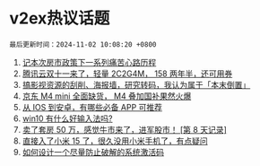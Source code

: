 # v2ex热议话题

`最后更新时间：2024-11-02 10:08:20 +0800`

1. [记本次房市政策下一系列痛苦心路历程](https://www.v2ex.com/t/1085740)
1. [腾讯云双十一来了，轻量 2C2G4M， 158 两年半，还可用券](https://www.v2ex.com/t/1085704)
1. [搞影视资源的刮削、海报墙，研究转码，我认为属于「本末倒置」](https://www.v2ex.com/t/1085785)
1. [京东 M4 mini 全面缺货， M4 叠加国补果然火爆](https://www.v2ex.com/t/1085667)
1. [从 IOS 到安卓，有哪些必备 APP 可推荐](https://www.v2ex.com/t/1085599)
1. [win10 有什么好输入法吗?](https://www.v2ex.com/t/1085618)
1. [卖了套房 50 万，感觉牛市来了，进军股市！ [第 8 天记录]](https://www.v2ex.com/t/1085630)
1. [直接入了小米 15 了，很久没用小米手机了，有点疑问](https://www.v2ex.com/t/1085603)
1. [如何设计一个尽量防止破解的系统激活码](https://www.v2ex.com/t/1085655)

